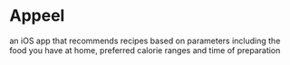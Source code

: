 # Appeel
an iOS app that recommends recipes based on parameters including the food you have at home, preferred calorie ranges and time of preparation
